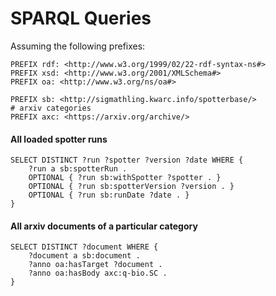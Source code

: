 # SPARQL Queries


Assuming the following prefixes:
```sparql
PREFIX rdf: <http://www.w3.org/1999/02/22-rdf-syntax-ns#>
PREFIX xsd: <http://www.w3.org/2001/XMLSchema#>
PREFIX oa: <http://www.w3.org/ns/oa#>

PREFIX sb: <http://sigmathling.kwarc.info/spotterbase/>
# arxiv categories
PREFIX axc: <https://arxiv.org/archive/>
```


#### All loaded spotter runs

```sparql
SELECT DISTINCT ?run ?spotter ?version ?date WHERE {
    ?run a sb:spotterRun .
    OPTIONAL { ?run sb:withSpotter ?spotter . }
    OPTIONAL { ?run sb:spotterVersion ?version . }
    OPTIONAL { ?run sb:runDate ?date . }
}
```

#### All arxiv documents of a particular category

```sparql
SELECT DISTINCT ?document WHERE {
    ?document a sb:document .
    ?anno oa:hasTarget ?document .
    ?anno oa:hasBody axc:q-bio.SC .
}
```
